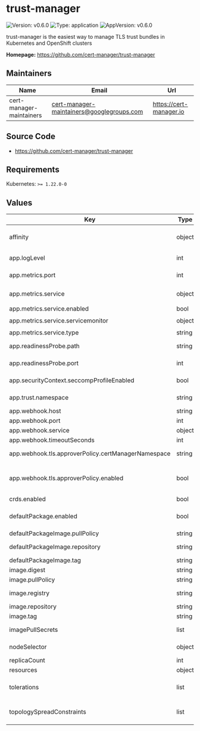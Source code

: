 # trust-manager

![Version: v0.6.0](https://img.shields.io/badge/Version-v0.6.0-informational?style=flat-square) ![Type: application](https://img.shields.io/badge/Type-application-informational?style=flat-square) ![AppVersion: v0.6.0](https://img.shields.io/badge/AppVersion-v0.6.0-informational?style=flat-square)

trust-manager is the easiest way to manage TLS trust bundles in Kubernetes and OpenShift clusters

**Homepage:** <https://github.com/cert-manager/trust-manager>

## Maintainers

| Name | Email | Url |
| ---- | ------ | --- |
| cert-manager-maintainers | <cert-manager-maintainers@googlegroups.com> | <https://cert-manager.io> |

## Source Code

* <https://github.com/cert-manager/trust-manager>

## Requirements

Kubernetes: `>= 1.22.0-0`

## Values

| Key | Type | Default | Description |
|-----|------|---------|-------------|
| affinity | object | `{}` | Kubernetes Affinty; see https://kubernetes.io/docs/reference/generated/kubernetes-api/v1.27/#affinity-v1-core |
| app.logLevel | int | `1` | Verbosity of trust logging; takes a value from 1-5, with higher being more verbose |
| app.metrics.port | int | `9402` | Port for exposing Prometheus metrics on 0.0.0.0 on path '/metrics'. |
| app.metrics.service | object | `{"enabled":true,"servicemonitor":{"enabled":false,"interval":"10s","labels":{},"prometheusInstance":"default","scrapeTimeout":"5s"},"type":"ClusterIP"}` | Service to expose metrics endpoint. |
| app.metrics.service.enabled | bool | `true` | Create a Service resource to expose metrics endpoint. |
| app.metrics.service.servicemonitor | object | `{"enabled":false,"interval":"10s","labels":{},"prometheusInstance":"default","scrapeTimeout":"5s"}` | ServiceMonitor resource for this Service. |
| app.metrics.service.type | string | `"ClusterIP"` | Service type to expose metrics. |
| app.readinessProbe.path | string | `"/readyz"` | Path on which to expose trust HTTP readiness probe using default network interface. |
| app.readinessProbe.port | int | `6060` | Container port on which to expose trust HTTP readiness probe using default network interface. |
| app.securityContext.seccompProfileEnabled | bool | `true` | If false, disables the default seccomp profile, which might be required to run on certain platforms |
| app.trust.namespace | string | `"cert-manager"` | Namespace used as trust source. Note that the namespace _must_ exist before installing trust-manager. |
| app.webhook.host | string | `"0.0.0.0"` | Host that the webhook listens on. |
| app.webhook.port | int | `6443` | Port that the webhook listens on. |
| app.webhook.service | object | `{"type":"ClusterIP"}` | Type of Kubernetes Service used by the Webhook |
| app.webhook.timeoutSeconds | int | `5` | Timeout of webhook HTTP request. |
| app.webhook.tls.approverPolicy.certManagerNamespace | string | `"cert-manager"` | Namespace in which cert-manager was installed. Only used if approverPolicy has been enabled. |
| app.webhook.tls.approverPolicy.enabled | bool | `false` | Whether to create an approver-policy CertificateRequestPolicy allowing auto-approval of the trust-manager webhook certificate. If you have approver-policy installed, you almost certainly want to enable this. |
| crds.enabled | bool | `true` | Whether or not to install the crds. |
| defaultPackage.enabled | bool | `true` | Whether to load the default trust package during pod initialization and include it in main container args. This container enables the 'useDefaultCAs' source on Bundles. |
| defaultPackageImage.pullPolicy | string | `"IfNotPresent"` | imagePullPolicy for the default package image |
| defaultPackageImage.repository | string | `"quay.io/jetstack/cert-manager-package-debian"` | Repository for the default package image. This image enables the 'useDefaultCAs' source on Bundles. |
| defaultPackageImage.tag | string | `"20210119.0"` | Tag for the default package image |
| image.digest | string | `nil` | Target image digest. Will override any tag if set. |
| image.pullPolicy | string | `"IfNotPresent"` | Kubernetes imagePullPolicy on Deployment. |
| image.registry | string | `nil` | Target image registry. Will be prepended to the target image repositry if set. |
| image.repository | string | `"quay.io/jetstack/trust-manager"` | Target image repository. |
| image.tag | string | `"v0.6.0"` | Target image version tag. |
| imagePullSecrets | list | `[]` | For Private docker registries, authentication is needed. Registry secrets are applied to the service account |
| nodeSelector | object | `{"kubernetes.io/os":"linux"}` | Configure the nodeSelector; defaults to any Linux node (trust-manager doesn't support Windows nodes) |
| replicaCount | int | `1` | Number of replicas of trust to run. |
| resources | object | `{}` |  |
| tolerations | list | `[]` | List of Kubernetes Tolerations; see https://kubernetes.io/docs/reference/generated/kubernetes-api/v1.27/#toleration-v1-core |
| topologySpreadConstraints | list | `[]` | List of Kubernetes TopologySpreadConstraints; see https://kubernetes.io/docs/reference/generated/kubernetes-api/v1.27/#topologyspreadconstraint-v1-core |

